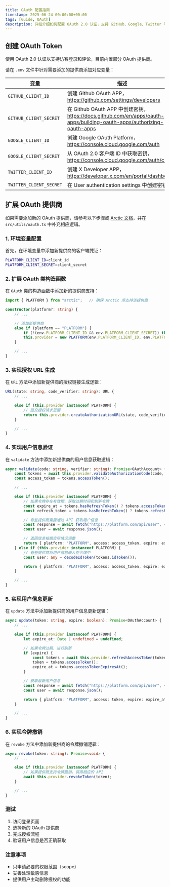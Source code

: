 ```yaml
---
title: OAuth 配置指南
timestamp: 2025-06-24 00:00:00+00:00
tags: [Guide, OAuth]
description: 详细介绍如何配置 OAuth 2.0 认证，支持 GitHub、Google、Twitter 等多种提供商的集成设置指南。
---
```


## 创建 OAuth Token

使用 OAuth 2.0 认证以支持访客登录和评论，目前内置部分 OAuth 提供商。

请在 `.env` 文件中针对需要添加的提供商添加对应变量：

| 变量 | 描述 |
| - | - |
| `GITHUB_CLIENT_ID` | 创建 Github OAuth APP，https://github.com/settings/developers |
| `GITHUB_CLIENT_SECRET` | 在 Github OAuth APP 中创建密钥，https://docs.github.com/en/apps/oauth-apps/building-oauth-apps/authorizing-oauth-apps |
| `GOOGLE_CLIENT_ID` | 创建 Google OAuth Platform，https://console.cloud.google.com/auth |
| `GOOGLE_CLIENT_SECRET` | 从 OAuth 2.0 客户端 ID 中获取密钥，https://console.cloud.google.com/auth/clients |
| `TWITTER_CLIENT_ID` | 创建 X Developer APP，https://developer.x.com/en/portal/dashboard |
| `TWITTER_CLIENT_SECRET` | 在 User authentication settings 中创建密钥 |

## 扩展 OAuth 提供商

如果需要添加新的 OAuth 提供商，请参考以下步骤或 [Arctic 文档](https://arcticjs.dev/)，并在 `src/utils/oauth.ts` 中补充相应逻辑。

### 1. 环境变量配置

首先，在环境变量中添加新提供商的客户端凭证：

```sh
PLATFORM_CLIENT_ID=client_id
PLATFORM_CLIENT_SECRET=client_secret
```

### 2. 扩展 OAuth 类构造函数

在 `OAuth` 类的构造函数中添加新的提供商支持：

```ts
import { PLATFORM } from "arctic";   // 确保 Arctic 库支持该提供商

constructor(platform?: string) {
    // ...

    // 添加新提供商
    else if (platform == "PLATFORM") {
        if (!(env.PLATFORM_CLIENT_ID && env.PLATFORM_CLIENT_SECRET)) throw new Error("Missing Environment Variables");
        this.provider = new PLATFORM(env.PLATFORM_CLIENT_ID, env.PLATFORM_CLIENT_SECRET, `${REDIRECT_URI}/PLATFORM`);
    }

    // ...
}
```

### 3. 实现授权 URL 生成

在 `URL` 方法中添加新提供商的授权链接生成逻辑：

```ts
URL(state: string, code_verifier: string): URL {
    // ...

    else if (this.provider instanceof PLATFORM) {
        // 提交授权请求范围
        return this.provider.createAuthorizationURL(state, code_verifier, ["identify"]);
    }

    // ...
}
```

### 4. 实现用户信息验证

在 `validate` 方法中添加新提供商的用户信息获取逻辑：

```ts
async validate(code: string, verifier: string): Promise<OAuthAccount> {
    const tokens = await this.provider.validateAuthorizationCode(code, verifier);
    const access_token = tokens.accessToken();

    // ...

    else if (this.provider instanceof PLATFORM) {
        // 如果令牌存在有效期，获取过期时间和刷新令牌
        const expire_at = tokens.hasRefreshToken() ? tokens.accessTokenExpiresAt() : undefined;
        const refresh_token = tokens.hasRefreshToken() ? tokens.refreshToken() : undefined;

        // 有些提供商需要通过 API 获取用户信息
        const response = await fetch("https://platform.com/api/user", { headers: { Authorization: `Bearer ${access_token}`,"User-Agent": USER_AGENT } });
        const user = await response.json();

        // 返回信息根据实际情况调整
        return { platform: "PLATFORM", access: access_token, expire: expire_at, refresh: refresh_token, account: user.id, handle: user.login, name: user.username, description: user.description, image: user.avatar_url };
    } else if (this.provider instanceof PLATFORM) {
        // 有些提供商将用户信息嵌入在令牌中
        const user: any = decodeIdToken(tokens.idToken());

        return { platform: "PLATFORM", access: access_token, expire: expire_at, refresh: refresh_token, account: user.id, handle: user.login, name: user.username, description: user.description, image: user.avatar_url };
    }

    // ...
}
```

### 5. 实现用户信息更新

在 `update` 方法中添加新提供商的用户信息更新逻辑：

```ts
async update(token: string, expire: boolean): Promise<OAuthAccount> {
    // ...

    else if (this.provider instanceof PLATFORM) {
        let expire_at: Date | undefined = undefined;

        // 如果令牌过期，进行刷新
        if (expire) {
            const tokens = await this.provider.refreshAccessToken(token);
            token = tokens.accessToken();
            expire_at = tokens.accessTokenExpiresAt();
        }

        // 获取最新用户信息
        const response = await fetch("https://platform.com/api/user", { headers: { Authorization: `Bearer ${token}`, "User-Agent": USER_AGENT } });
        const user = await response.json();

        return { platform: "PLATFORM", access: token, expire: expire_at, account: user.id, handle: user.login, name: user.username, description: user.description, image: user.avatar_url };
    }

    // ...
}
```

### 6. 实现令牌撤销

在 `revoke` 方法中添加新提供商的令牌撤销逻辑：

```ts
async revoke(token: string): Promise<void> {
    // ...

    else if (this.provider instanceof PLATFORM) {
        // 如果提供商支持令牌撤销，调用相应的 API
        await this.provider.revokeToken(token);
    }

    // ...
}
```

### 测试

1. 访问登录页面
2. 选择新的 OAuth 提供商
3. 完成授权流程
4. 验证用户信息是否正确获取

### 注意事项

- 只申请必要的权限范围（scope）
- 妥善处理敏感信息
- 提供用户主动删除授权的功能

